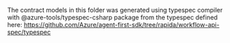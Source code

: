 The contract models in this folder was generated using typespec compiler with @azure-tools/typespec-csharp package from the typespec defined here: https://github.com/Azure/agent-first-sdk/tree/rapida/workflow-api-spec/typespec